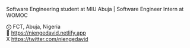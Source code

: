 Software Engineering student at MIU Abuja | Software Engineer Intern at WOMOC <br>

⨀ FCT, Abuja, Nigeria <br>
🔗 https://niengedavid.netlify.app <br>
X https://twitter.com/niengedavid
<!---
NiengeDavid/NiengeDavid is a ✨ special ✨ repository because its `README.md` (this file) appears on your GitHub profile.
You can click the Preview link to take a look at your changes.
--->
